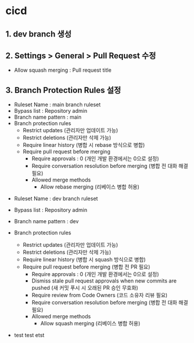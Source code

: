# cicd

## 1. dev branch 생성

## 2. Settings > General > Pull Request 수정
- Allow squash merging : Pull request title

## 3. Branch Protection Rules 설정
- Ruleset Name : main branch ruleset
- Bypass list : Repository admin
- Branch name pattern : main
- Branch protection rules
  - Restrict updates (관리자만 업데이트 가능)
  - Restrict deletions (관리자만 삭제 가능)
  - Require linear history (병합 시 rebase 방식으로 병합)
  - Require pull request before merging
    - Require approvals : 0 (개인 개발 환경에서는 0으로 설정)
    - Require conversation resolution before merging (병합 전 대화 해결 필요)
    - Allowed merge methods
      - Allow rebase merging (리베이스 병합 허용)

[//]: # (  - Require status to pass)

[//]: # (    - Require branches to be up to date before merging &#40;병합 전 브랜치 최신 상태 필요&#41;)

[//]: # (    - Do not require status checks on creation &#40;생성 시 상태 검사 필요 없음&#41;)

- Ruleset Name : dev branch ruleset
- Bypass list : Repository admin
- Branch name pattern : dev
- Branch protection rules
  - Restrict updates (관리자만 업데이트 가능)
  - Restrict deletions (관리자만 삭제 가능)
  - Require linear history (병합 시 squash 방식으로 병합)
  - Require pull request before merging (병합 전 PR 필요)
    - Require approvals : 0 (개인 개발 환경에서는 0으로 설정)
    - Dismiss stale pull request approvals when new commits are pushed (새 커밋 푸시 시 오래된 PR 승인 무효화)
    - Require review from Code Owners (코드 소유자 리뷰 필요)
    - Require conversation resolution before merging (병합 전 대화 해결 필요)
    - Allowed merge methods
      - Allow squash merging (리베이스 병합 허용)
    

- test test etst

  


